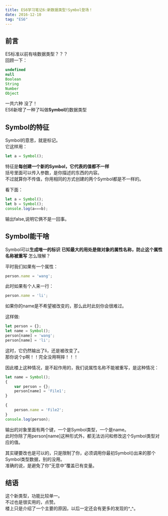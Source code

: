 ```yaml
---
title: ES6学习笔记6:新数据类型!Symbol登场！
date: 2016-12-10
tag: "ES6"
---
```

## 前言
ES标准以前有啥数据类型？？？    
回顾一下：     
    
```js
undefined
null
Boolean
String
Number
Object
```

一共六种 没了！    
ES6新增了一种了叫做**Symbol**的数据类型  

## Symbol的特征
Symbol的意思，就是标记。    
它这样用：    
    
```js
let a = Symbol();
```

特征是**每创建一个新的Symbol，它代表的值都不一样**    
括号里面可以传入参数，是你描述的东西的内容。    
不过就算你不传值，你用相同的方式创建的两个Symbol都是不一样的。    

看下面：    
    
```js
let a = Symbol();
let b = Symbol();
console.log(a===b);
```

输出false,说明它俩不是一回事。    
   
## Symbol能干啥
Symbol可以**生成唯一的标识**
**已知最大的用处是做对象的属性名称，防止这个属性名称被重写** 
怎么理解？    
    
平时我们如果有一个属性：    
    
```js
person.name = 'wang';
```

此时如果有个人来一行：    
    
```js
person.name = 'li';
```

如果你的name是不希望被改变的，那么此时此刻你会很难过。    
    
这样做:    
    
```js
let person = {};
let name = Symbol();
person[name] = 'wang';
person[name] = 'li';
```

这时，它仍然输出了li，还是被改变了。    
那你说个p啊！！完全没用啊摔！！！    
   
因此楼上这种情况，是不起作用的，我们说属性名称不能被重写，是这种情况：    
    
```js
let name = Symbol();
{
    var person = {};
    person[name] = 'File1';
}   
 
{
    person.name = 'File2'; 
}
console.log(person);
```

输出的对象里面有两个键，一个是Symbol类型，一个是name。     
此时你除了用person[name]这种形式外，都无法访问和修改这个Symbol类型对应的值。    
    
其实硬要改也是可以的，只是限制了你，必须调用你最初Symbol()出来的那个Symbol类型数据，别的没用。    
准确的说，是避免了你“无意中”覆盖已有变量。   
   
## 结语
这个新类型，功能比较单一。    
不过也是很实用的，点赞。   
楼上只是介绍了一个主要的原因，以后一定还会有更多的发现的^_^。    






    




